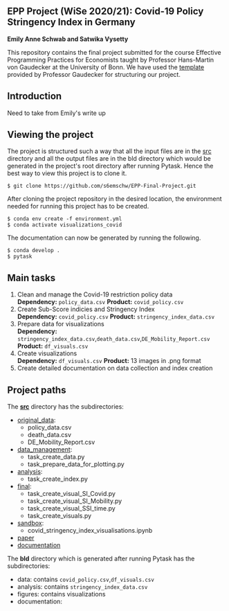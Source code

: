 ## EPP Project (WiSe 2020/21): Covid-19 Policy Stringency Index in Germany
**Emily Anne Schwab and Satwika Vysetty**

This repository contains the final project submitted for the course Effective Programming Practices for Economists taught by Professor Hans-Martin von Gaudecker at the University of Bonn. We have used the [template](https://econ-project-templates.readthedocs.io/en/stable/index.html) provided by Professor Gaudecker for structuring our project. 

## Introduction
Need to take from Emily's write up

## Viewing the project
The project is structured such a way that all the input files are in the [src](https://github.com/s6emschw/EPP-Final-Project/tree/master/src) directory and all the output files are in the bld directory which would be generated in the project's root directory after running Pytask. Hence the best way to view this project is to clone it. 
```
$ git clone https://github.com/s6emschw/EPP-Final-Project.git
```
After cloning the project repository in the desired location, the environment needed for running this project has to be created.
```
$ conda env create -f environment.yml
$ conda activate visualizations_covid
```
The documentation can now be generated by running the following.
```
$ conda develop .
$ pytask
```

## Main tasks
1. Clean and manage the Covid-19 restriction policy data <br />
**Dependency:** `policy_data.csv` **Product:** `covid_policy.csv`
2. Create Sub-Score indicies and Stringency Index <br />
**Dependency:** `covid_policy.csv` **Product:** `stringency_index_data.csv`
3. Prepare data for visualizations <br />
**Dependency:** `stringency_index_data.csv`,`death_data.csv`,`DE_Mobility_Report.csv` **Product:** `df_visuals.csv`
4. Create visualizations <br />
**Dependency:** `df_visuals.csv` **Product:** 13 images in .png format
6. Create detailed documentation on data collection and index creation <br />

## Project paths
The [**src**](https://github.com/s6emschw/EPP-Final-Project/tree/master/src) directory has the subdirectories:
- [original_data](https://github.com/s6emschw/EPP-Final-Project/tree/master/src/original_data):
   - policy_data.csv
   - death_data.csv
   - DE_Mobility_Report.csv
- [data_management](https://github.com/s6emschw/EPP-Final-Project/tree/master/src/data_management):
   - task_create_data.py
   - task_prepare_data_for_plotting.py
- [analysis](https://github.com/s6emschw/EPP-Final-Project/tree/master/src/analysis):
   - task_create_index.py
- [final](https://github.com/s6emschw/EPP-Final-Project/tree/master/src/final):
   - task_create_visual_SI_Covid.py
   - task_create_visual_SI_Mobility.py
   - task_create_visual_SSI_time.py
   - task_create_visuals.py
- [sandbox](https://github.com/s6emschw/EPP-Final-Project/tree/master/src/sandbox):
   - covid_stringency_index_visualisations.ipynb
- [paper](https://github.com/s6emschw/EPP-Final-Project/tree/master/src/paper)
- [documentation](https://github.com/s6emschw/EPP-Final-Project/tree/master/src/documentation)

The **bld** directory which is generated after running Pytask has the subdirectories:
- data: contains `covid_policy.csv`,`df_visuals.csv`
- analysis: contains `stringency_index_data.csv`
- figures: contains visualizations 
- documentation: 
